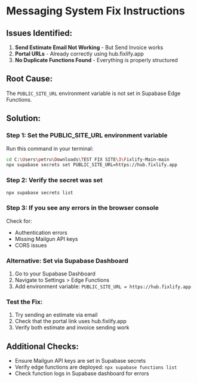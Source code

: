# Messaging System Fix Instructions

## Issues Identified:
1. **Send Estimate Email Not Working** - But Send Invoice works
2. **Portal URLs** - Already correctly using hub.fixlify.app
3. **No Duplicate Functions Found** - Everything is properly structured

## Root Cause:
The `PUBLIC_SITE_URL` environment variable is not set in Supabase Edge Functions.

## Solution:

### Step 1: Set the PUBLIC_SITE_URL environment variable
Run this command in your terminal:
```bash
cd C:\Users\petru\Downloads\TEST FIX SITE\3\Fixlify-Main-main
npx supabase secrets set PUBLIC_SITE_URL=https://hub.fixlify.app
```

### Step 2: Verify the secret was set
```bash
npx supabase secrets list
```

### Step 3: If you see any errors in the browser console
Check for:
- Authentication errors
- Missing Mailgun API keys
- CORS issues

### Alternative: Set via Supabase Dashboard
1. Go to your Supabase Dashboard
2. Navigate to Settings > Edge Functions
3. Add environment variable: `PUBLIC_SITE_URL = https://hub.fixlify.app`

### Test the Fix:
1. Try sending an estimate via email
2. Check that the portal link uses hub.fixlify.app
3. Verify both estimate and invoice sending work

## Additional Checks:
- Ensure Mailgun API keys are set in Supabase secrets
- Verify edge functions are deployed: `npx supabase functions list`
- Check function logs in Supabase dashboard for errors

